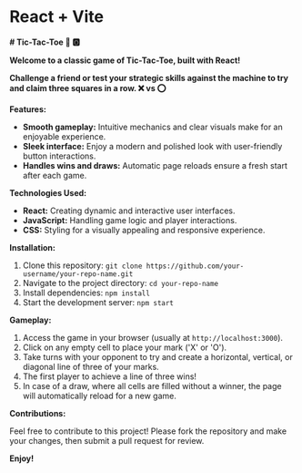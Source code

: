 # React + Vite

**# Tic-Tac-Toe :game_die: :o2:**

**Welcome to a classic game of Tic-Tac-Toe, built with React!** 

**Challenge a friend or test your strategic skills against the machine to try and claim three squares in a row. :x: vs :o:**

**Features:**

- **Smooth gameplay:** Intuitive mechanics and clear visuals make for an enjoyable experience.
- **Sleek interface:** Enjoy a modern and polished look with user-friendly button interactions.
- **Handles wins and draws:** Automatic page reloads ensure a fresh start after each game.

**Technologies Used:**

- **React:** Creating dynamic and interactive user interfaces.
- **JavaScript:** Handling game logic and player interactions.
- **CSS:** Styling for a visually appealing and responsive experience.

**Installation:**

1. Clone this repository: `git clone https://github.com/your-username/your-repo-name.git`
2. Navigate to the project directory: `cd your-repo-name`
3. Install dependencies: `npm install`
4. Start the development server: `npm start`

**Gameplay:**

1. Access the game in your browser (usually at `http://localhost:3000`).
2. Click on any empty cell to place your mark ('X' or 'O').
3. Take turns with your opponent to try and create a horizontal, vertical, or diagonal line of three of your marks.
4. The first player to achieve a line of three wins!
5. In case of a draw, where all cells are filled without a winner, the page will automatically reload for a new game.

**Contributions:**

Feel free to contribute to this project! Please fork the repository and make your changes, then submit a pull request for review.

**Enjoy!** 


